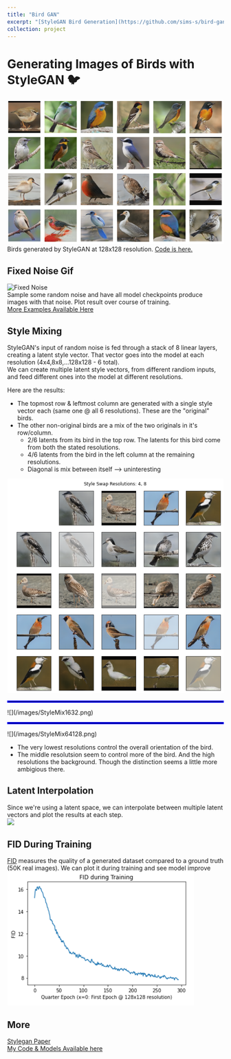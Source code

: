 ```yaml
---
title: "Bird GAN"
excerpt: "[StyleGAN Bird Generation](https://github.com/sims-s/bird-gan)<br/><img src='/images/BirdGanSamples.png'>"
collection: project
---
```


# Generating Images of Birds with StyleGAN 🐦
![Real Generated Birbs](/images/BirdGanSamples.png)  
Birds generated by StyleGAN at 128x128 resolution.
[Code is here.](https://github.com/sims-s/bird-gan)
## Fixed Noise Gif
![Fixed Noise](/images/BGFixedNoise.gif)  
Sample some random noise and have all model checkpoints produce images with that noise. Plot result over course of training.  
[More Examples Available Here](https://github.com/sims-s/bird-gan/tree/master/results/fixed_noise_gifs)

## Style Mixing
StyleGAN's input of random noise is fed through a stack of 8 linear layers, creating a latent style vector. That vector goes into the model at each resolution (4x4,8x8,...128x128 - 6 total).  
We can create multiple latent style vectors, from different randiom inputs, and feed different ones into the model at different resolutions.

Here are the results:
* The topmost row & leftmost column are generated with a single style vector each (same one @ all 6 resolutions). These are the "original" birds.
* The other non-original birds are a mix of the two originals in it's row/column.
  * 2/6 latents from its bird in the top row. The latents for this bird come from both the stated resolutions.
  * 4/6 latents from the bird in the left column at the remaining resolutions.
  * Diagonal is mix between itself --> uninteresting

![](/images/StyleMix48.png)
<hr style="border:2px solid blue">
![](/images/StyleMix1632.png)
<hr style="border:2px solid blue">
![](/images/StyleMix64128.png)

* The very lowest resolutions control the overall orientation of the bird.
* The middle resolutsion seem to control more of the bird. And the high resolutions the background. Though the distinction seems a little more ambigious there.

## Latent Interpolation
Since we're using a latent space, we can interpolate between multiple latent vectors and plot the results at each step.  
![](/images/LatentInterpolation.gif)

## FID During Training
[FID](https://en.wikipedia.org/wiki/Fr%C3%A9chet_inception_distance) measures the quality of a generated dataset compared to a ground truth (50K real images). We can plot it during training and see model improve
![](/images/FID.png)

## More
[Stylegan Paper](https://arxiv.org/abs/1912.04958)  
[My Code & Models Available here](https://github.com/sims-s/bird-gan)
